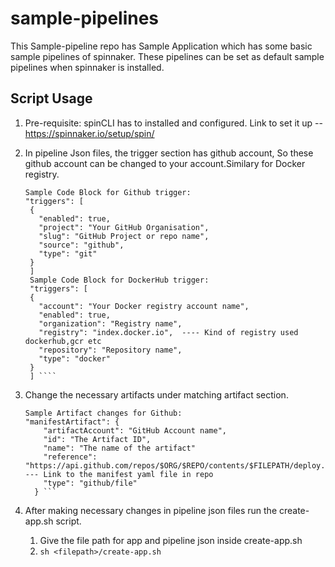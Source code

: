 # sample-pipelines

This Sample-pipeline repo has Sample Application which has some basic sample pipelines of spinnaker.
These pipelines can be set as default sample pipelines when spinnaker is installed.

## Script Usage
1. Pre-requisite: spinCLI has to installed and configured. Link to set it up -- https://spinnaker.io/setup/spin/
2. In pipeline Json files, the trigger section has github account, So these github account can be changed to your account.Similary for Docker registry.
  
   ```
   Sample Code Block for Github trigger:
   "triggers": [
    {
      "enabled": true,
      "project": "Your GitHub Organisation",
      "slug": "GitHub Project or repo name",
      "source": "github",
      "type": "git"
    }
    ] 
    Sample Code Block for DockerHub trigger:
    "triggers": [
    {
      "account": "Your Docker registry account name",
      "enabled": true,
      "organization": "Registry name",
      "registry": "index.docker.io",  ---- Kind of registry used dockerhub,gcr etc
      "repository": "Repository name",
      "type": "docker"
    }
    ] ````
   
3. Change the necessary artifacts under matching artifact section.
    ```
    Sample Artifact changes for Github:
    "manifestArtifact": {
        "artifactAccount": "GitHub Account name",
        "id": "The Artifact ID",
        "name": "The name of the artifact"
        "reference": "https://api.github.com/repos/$ORG/$REPO/contents/$FILEPATH/deploy.yaml",  --- Link to the manifest yaml file in repo
        "type": "github/file"
      } ```

4. After making necessary changes in pipeline json files run the create-app.sh script.
   1. Give the file path for app and pipeline json inside  create-app.sh 
   2. ``` sh <filepath>/create-app.sh ```
   
    
